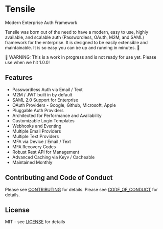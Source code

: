 # Tensile
Modern Enterprise Auth Framework

Tensile was born out of the need to have a modern, easy to use, highly available, and scalable auth (Passwordless, OAuth, M2M, and SAML) framework for the enterprise. It is designed to be easily extensible and maintainable. It is so easy you can be up and running in minutes. 🎉

🚨 WARNING: This is a work in progress and is not ready for use yet. Please use when we hit 1.0.0!

## Features
* Passwordless Auth via Email / Text
* M2M / JWT built in by default
* SAML 2.0 Support for Enterprise
* OAuth Providers - Google, Github, Microsoft, Apple
* Pluggable Auth Providers
* Architected for Performance and Availability
* Customizable Login Templates
* Webhooks and Eventing
* Multiple Email Providers
* Multiple Text Providers
* MFA via Device / Email / Text
* MFA Recovery Codes
* Robust Rest API for Management
* Advanced Caching via Keyv / Cacheable
* Maintained Monthly

## Contributing and Code of Conduct
Please see [CONTRIBUTING](CONTRIBUTING.md) for details. Please see [CODE_OF_CONDUCT](CODE_OF_CONDUCT.md) for details.


## License
MIT - see [LICENSE](LICENSE) for details


